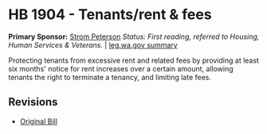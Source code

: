# HB 1904 - Tenants/rent & fees
**Primary Sponsor:** [Strom Peterson](/person/leg/strom.peterson.md)
*Status: First reading, referred to Housing, Human Services & Veterans.* | [leg.wa.gov summary](https://app.leg.wa.gov/billsummary?BillNumber=1904&Year=2021)

Protecting tenants from excessive rent and related fees by providing at least six months' notice for rent increases over a certain amount, allowing tenants the right to terminate a tenancy, and limiting late fees.

## Revisions
* [Original Bill](1/)